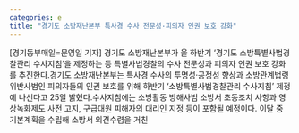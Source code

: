 ```yaml
---
categories: e
title: "경기도 소방재난본부 특사경 수사 전문성·피의자 인권 보호 강화"
---
```

[경기동부매일=문영일 기자] 경기도 소방재난본부가 올 하반기 ‘경기도 소방특별사법경찰관리 수사지침’을 제정하는 등 특별사법경찰의 수사 전문성과 피의자 인권 보호 강화를 추진한다.경기도 소방재난본부는 특사경 수사의 투명성‧공정성 향상과 소방관계법령 위반사범인 피의자들의 인권 보호를 위해 하반기 ‘소방특별사법경찰관리 수사지침’ 제정에 나선다고 25일 밝혔다.수사지침에는 소방활동 방해사범 소방서 초동조치 사항과 영상녹화제도 사전 고지, 구급대원 피해자의 대리인 지정 등이 포함될 예정이다. 이달 중 기본계획을 수립해 소방서 의견수렴을 거친